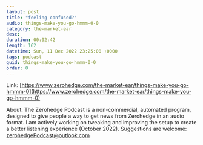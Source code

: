 ```yaml
---
layout: post
title: "feeling confused?"
audio: things-make-you-go-hmmm-0-0
category: the-market-ear
desc: 
duration: 00:02:42
length: 162
datetime: Sun, 11 Dec 2022 23:25:00 +0000
tags: podcast
guid: things-make-you-go-hmmm-0-0
order: 0
---
```



Link: [https://www.zerohedge.com/the-market-ear/things-make-you-go-hmmm-0](https://www.zerohedge.com/the-market-ear/things-make-you-go-hmmm-0)

About: The Zerohedge Podcast is a non-commercial, automated program, designed to give people a way to get news from Zerohedge in an audio format.  I am actively working on tweaking and improving the setup to create a better listening experience (October 2022).  Suggestions are welcome: [zerohedgePodcast@outlook.com](mailto:zerohedgePodcast@outlook.com)